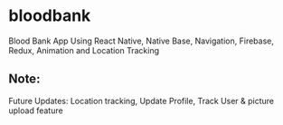 # bloodbank
 Blood Bank App Using React Native, Native Base, Navigation, Firebase, Redux, Animation and Location Tracking

## Note:
Future Updates: 
Location tracking, Update Profile, Track User & picture upload feature
